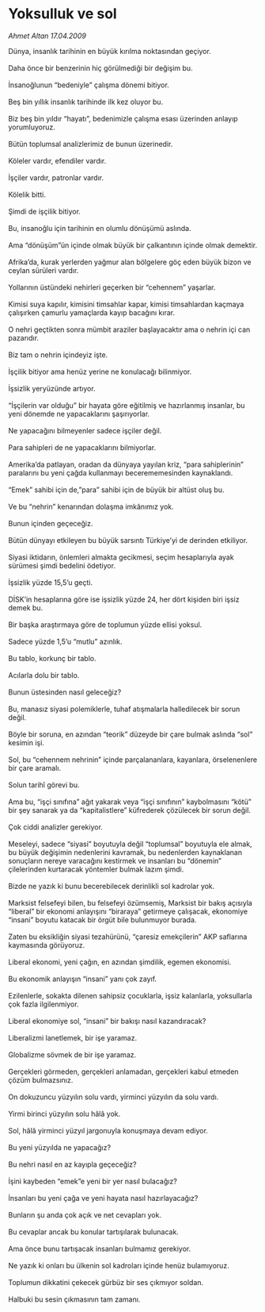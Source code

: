 # Yoksulluk ve sol

*Ahmet Altan 17.04.2009*

<div class="taraf_structure_2col_1zq">
<div class="margen_n">



 <p>Dünya, insanlık tarihinin en büyük kırılma noktasından geçiyor. <br/><br/>Daha önce bir benzerinin hiç görülmediği bir değişim bu. <br/><br/>İnsanoğlunun “bedeniyle” çalışma dönemi bitiyor. <br/><br/>Beş bin yıllık insanlık tarihinde ilk kez oluyor bu.<br/><br/>Biz beş bin yıldır “hayatı”, bedenimizle çalışma esası üzerinden anlayıp yorumluyoruz. <br/><br/>Bütün toplumsal analizlerimiz de bunun üzerinedir. <br/><br/>Köleler vardır, efendiler vardır. <br/><br/>İşçiler vardır, patronlar vardır. <br/><br/>Kölelik bitti. <br/><br/>Şimdi de işçilik bitiyor. <br/><br/>Bu, insanoğlu için tarihinin en olumlu dönüşümü aslında. <br/><br/>Ama “dönüşüm”ün içinde olmak büyük bir çalkantının içinde olmak demektir. <br/><br/>Afrika’da, kurak yerlerden yağmur alan bölgelere göç eden büyük bizon ve ceylan sürüleri vardır. <br/><br/>Yollarının üstündeki nehirleri geçerken bir “cehennem” yaşarlar. <br/><br/>Kimisi suya kapılır, kimisini timsahlar kapar, kimisi timsahlardan kaçmaya çalışırken çamurlu yamaçlarda kayıp bacağını kırar. <br/><br/>O nehri geçtikten sonra mümbit araziler başlayacaktır ama o nehrin içi can pazarıdır. <br/><br/>Biz tam o nehrin içindeyiz işte. <br/><br/>İşçilik bitiyor ama henüz yerine ne konulacağı bilinmiyor. <br/><br/>İşsizlik yeryüzünde artıyor. <br/><br/>“İşçilerin var olduğu” bir hayata göre eğitilmiş ve hazırlanmış insanlar, bu yeni dönemde ne yapacaklarını şaşırıyorlar. <br/><br/>Ne yapacağını bilmeyenler sadece işçiler değil. <br/><br/>Para sahipleri de ne yapacaklarını bilmiyorlar. <br/><br/>Amerika’da patlayan, oradan da dünyaya yayılan kriz, “para sahiplerinin” paralarını bu yeni çağda kullanmayı becerememesinden kaynaklandı. <br/><br/>“Emek” sahibi için de,”para” sahibi için de büyük bir altüst oluş bu. <br/><br/>Ve bu “nehrin” kenarından dolaşma imkânımız yok. <br/><br/>Bunun içinden geçeceğiz. <br/><br/>Bütün dünyayı etkileyen bu büyük sarsıntı Türkiye’yi de derinden etkiliyor. <br/><br/>Siyasi iktidarın, önlemleri almakta gecikmesi, seçim hesaplarıyla ayak sürümesi şimdi bedelini ödetiyor. <br/><br/>İşsizlik yüzde 15,5’u geçti. <br/><br/>DİSK’in hesaplarına göre ise işsizlik yüzde 24, her dört kişiden biri işsiz demek bu. <br/><br/>Bir başka araştırmaya göre de toplumun yüzde ellisi yoksul. <br/><br/>Sadece yüzde 1,5’u “mutlu” azınlık. <br/><br/>Bu tablo, korkunç bir tablo. <br/><br/>Acılarla dolu bir tablo. <br/><br/>Bunun üstesinden nasıl geleceğiz? <br/><br/>Bu, manasız siyasi polemiklerle, tuhaf atışmalarla halledilecek bir sorun değil. <br/><br/>Böyle bir soruna, en azından “teorik” düzeyde bir çare bulmak aslında “sol” kesimin işi. <br/><br/>Sol, bu “cehennem nehrinin” içinde parçalananlara, kayanlara, örselenenlere bir çare aramalı. <br/><br/>Solun tarihî görevi bu. <br/><br/>Ama bu, “işçi sınıfına” ağıt yakarak veya “işçi sınıfının” kaybolmasını “kötü” bir şey sanarak ya da “kapitalistlere” küfrederek çözülecek bir sorun değil. <br/><br/>Çok ciddi analizler gerekiyor. <br/><br/>Meseleyi, sadece “siyasi” boyutuyla değil “toplumsal” boyutuyla ele almak, bu büyük değişimin nedenlerini kavramak, bu nedenlerden kaynaklanan sonuçların nereye varacağını kestirmek ve insanları bu “dönemin” çilelerinden kurtaracak yöntemler bulmak lazım şimdi. <br/><br/>Bizde ne yazık ki bunu becerebilecek derinlikli sol kadrolar yok. <br/><br/>Marksist felsefeyi bilen, bu felsefeyi özümsemiş, Marksist bir bakış açısıyla “liberal” bir ekonomi anlayışını “biraraya” getirmeye çalışacak, ekonomiye “insani” boyutu katacak bir örgüt bile bulunmuyor burada. <br/><br/>Zaten bu eksikliğin siyasi tezahürünü, “çaresiz emekçilerin” AKP saflarına kaymasında görüyoruz. <br/><br/>Liberal ekonomi, yeni çağın, en azından şimdilik, egemen ekonomisi. <br/><br/>Bu ekonomik anlayışın “insani” yanı çok zayıf. <br/><br/>Ezilenlerle, sokakta dilenen sahipsiz çocuklarla, işsiz kalanlarla, yoksullarla çok fazla ilgilenmiyor. <br/><br/>Liberal ekonomiye sol, “insani” bir bakışı nasıl kazandıracak? <br/><br/>Liberalizmi lanetlemek, bir işe yaramaz. <br/><br/>Globalizme sövmek de bir işe yaramaz. <br/><br/>Gerçekleri görmeden, gerçekleri anlamadan, gerçekleri kabul etmeden çözüm bulmazsınız. <br/><br/>On dokuzuncu yüzyılın solu vardı, yirminci yüzyılın da solu vardı. <br/><br/>Yirmi birinci yüzyılın solu hâlâ yok. <br/><br/>Sol, hâlâ yirminci yüzyıl jargonuyla konuşmaya devam ediyor. <br/><br/>Bu yeni yüzyılda ne yapacağız? <br/><br/>Bu nehri nasıl en az kayıpla geçeceğiz? <br/><br/>İşini kaybeden “emek”e yeni bir yer nasıl bulacağız? <br/><br/>İnsanları bu yeni çağa ve yeni hayata nasıl hazırlayacağız? <br/><br/>Bunların şu anda çok açık ve net cevapları yok. <br/><br/>Bu cevaplar ancak bu konular tartışılarak bulunacak. <br/><br/>Ama önce bunu tartışacak insanları bulmamız gerekiyor. <br/><br/>Ne yazık ki onları bu ülkenin sol kadroları içinde henüz bulamıyoruz. <br/><br/>Toplumun dikkatini çekecek gürbüz bir ses çıkmıyor soldan. <br/><br/>Halbuki bu sesin çıkmasının tam zamanı.</p>
<br/>
<br/>
<br/>



<br/>


<div id="taraf_not">
</div>

</div>


</div>
